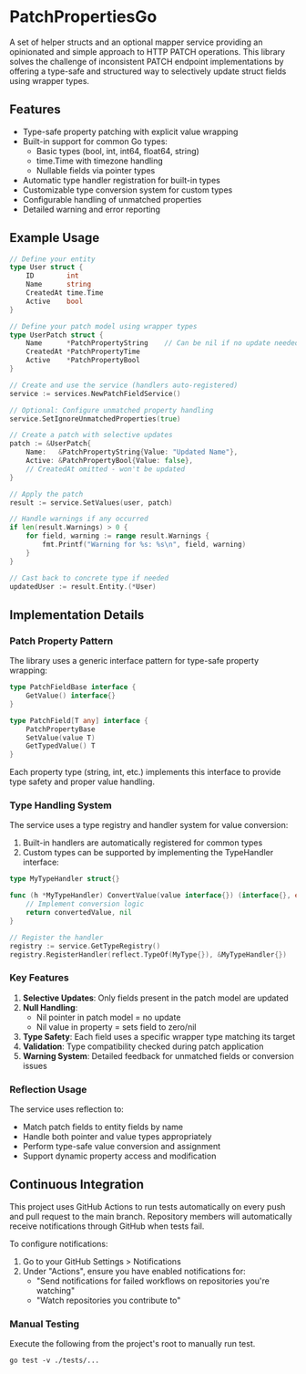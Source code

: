 # PatchPropertiesGo

A set of helper structs and an optional mapper service providing an opinionated and simple approach to HTTP PATCH operations. This library solves the challenge of inconsistent PATCH endpoint implementations by offering a type-safe and structured way to selectively update struct fields using wrapper types.

## Features

- Type-safe property patching with explicit value wrapping
- Built-in support for common Go types:
  - Basic types (bool, int, int64, float64, string)
  - time.Time with timezone handling
  - Nullable fields via pointer types
- Automatic type handler registration for built-in types
- Customizable type conversion system for custom types
- Configurable handling of unmatched properties
- Detailed warning and error reporting

## Example Usage

```go
// Define your entity
type User struct {
    ID        int
    Name      string
    CreatedAt time.Time
    Active    bool
}

// Define your patch model using wrapper types
type UserPatch struct {
    Name      *PatchPropertyString    // Can be nil if no update needed
    CreatedAt *PatchPropertyTime     
    Active    *PatchPropertyBool
}

// Create and use the service (handlers auto-registered)
service := services.NewPatchFieldService()

// Optional: Configure unmatched property handling
service.SetIgnoreUnmatchedProperties(true)

// Create a patch with selective updates
patch := &UserPatch{
    Name:   &PatchPropertyString{Value: "Updated Name"},
    Active: &PatchPropertyBool{Value: false},
    // CreatedAt omitted - won't be updated
}

// Apply the patch
result := service.SetValues(user, patch)

// Handle warnings if any occurred
if len(result.Warnings) > 0 {
    for field, warning := range result.Warnings {
        fmt.Printf("Warning for %s: %s\n", field, warning)
    }
}

// Cast back to concrete type if needed
updatedUser := result.Entity.(*User)
```

## Implementation Details

### Patch Property Pattern

The library uses a generic interface pattern for type-safe property wrapping:

```go
type PatchFieldBase interface {
    GetValue() interface{}
}

type PatchField[T any] interface {
    PatchPropertyBase
    SetValue(value T)
    GetTypedValue() T
}
```

Each property type (string, int, etc.) implements this interface to provide type safety and proper value handling.

### Type Handling System

The service uses a type registry and handler system for value conversion:

1. Built-in handlers are automatically registered for common types
2. Custom types can be supported by implementing the TypeHandler interface:

```go
type MyTypeHandler struct{}

func (h *MyTypeHandler) ConvertValue(value interface{}) (interface{}, error) {
    // Implement conversion logic
    return convertedValue, nil
}

// Register the handler
registry := service.GetTypeRegistry()
registry.RegisterHandler(reflect.TypeOf(MyType{}), &MyTypeHandler{})
```

### Key Features

1. **Selective Updates**: Only fields present in the patch model are updated
2. **Null Handling**: 
   - Nil pointer in patch model = no update
   - Nil value in property = sets field to zero/nil
3. **Type Safety**: Each field uses a specific wrapper type matching its target
4. **Validation**: Type compatibility checked during patch application
5. **Warning System**: Detailed feedback for unmatched fields or conversion issues

### Reflection Usage

The service uses reflection to:
- Match patch fields to entity fields by name
- Handle both pointer and value types appropriately
- Perform type-safe value conversion and assignment
- Support dynamic property access and modification

## Continuous Integration

This project uses GitHub Actions to run tests automatically on every push and pull request to the main branch. Repository members will automatically receive notifications through GitHub when tests fail.

To configure notifications:
1. Go to your GitHub Settings > Notifications
2. Under "Actions", ensure you have enabled notifications for:
   - "Send notifications for failed workflows on repositories you're watching"
   - "Watch repositories you contribute to"

### Manual Testing

Execute the following from the project's root to manually run test.
```base
go test -v ./tests/...   
```